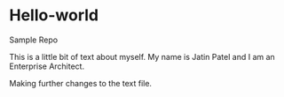 # Hello-world
Sample Repo

This is a little bit of text about myself. My name is Jatin Patel and I am an Enterprise Architect.

Making further changes to the text file.
